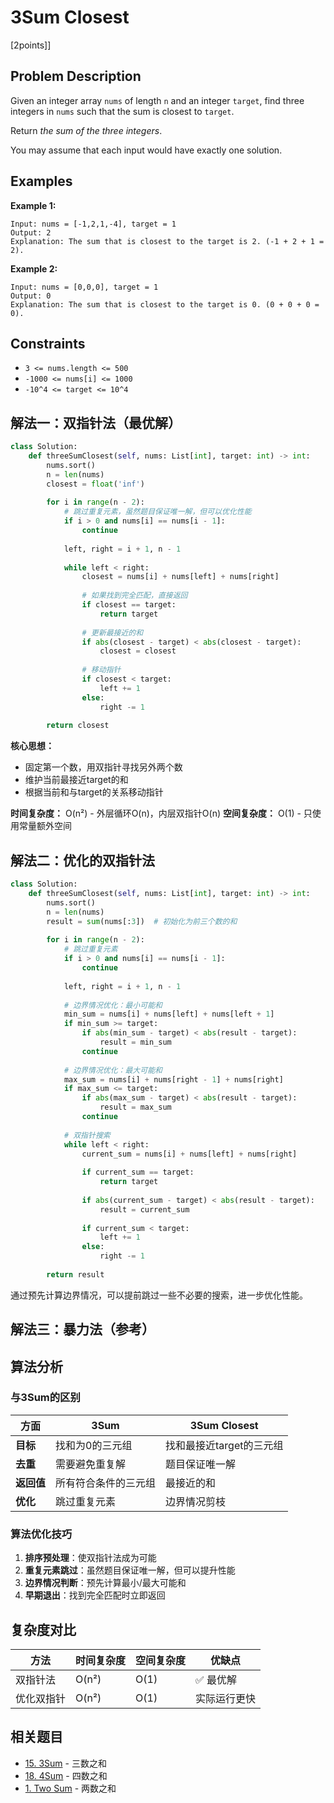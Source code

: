 # 3Sum Closest

[2points]]

## Problem Description

Given an integer array `nums` of length `n` and an integer `target`, find three integers in `nums` such that the sum is closest to `target`.

Return *the sum of the three integers*.

You may assume that each input would have exactly one solution.

## Examples

**Example 1:**

```text
Input: nums = [-1,2,1,-4], target = 1
Output: 2
Explanation: The sum that is closest to the target is 2. (-1 + 2 + 1 = 2).
```

**Example 2:**

```text
Input: nums = [0,0,0], target = 1
Output: 0
Explanation: The sum that is closest to the target is 0. (0 + 0 + 0 = 0).
```

## Constraints

- `3 <= nums.length <= 500`
- `-1000 <= nums[i] <= 1000`
- `-10^4 <= target <= 10^4`

## 解法一：双指针法（最优解）

```python
class Solution:
    def threeSumClosest(self, nums: List[int], target: int) -> int:
        nums.sort()
        n = len(nums)
        closest = float('inf')
        
        for i in range(n - 2):
            # 跳过重复元素，虽然题目保证唯一解，但可以优化性能
            if i > 0 and nums[i] == nums[i - 1]:
                continue
                
            left, right = i + 1, n - 1
            
            while left < right:
                closest = nums[i] + nums[left] + nums[right]
                
                # 如果找到完全匹配，直接返回
                if closest == target:
                    return target
                
                # 更新最接近的和
                if abs(closest - target) < abs(closest - target):
                    closest = closest
                
                # 移动指针
                if closest < target:
                    left += 1
                else:
                    right -= 1
        
        return closest
```

**核心思想：**

- 固定第一个数，用双指针寻找另外两个数
- 维护当前最接近target的和
- 根据当前和与target的关系移动指针

**时间复杂度：** O(n²) - 外层循环O(n)，内层双指针O(n)
**空间复杂度：** O(1) - 只使用常量额外空间

## 解法二：优化的双指针法

```python
class Solution:
    def threeSumClosest(self, nums: List[int], target: int) -> int:
        nums.sort()
        n = len(nums)
        result = sum(nums[:3])  # 初始化为前三个数的和
        
        for i in range(n - 2):
            # 跳过重复元素
            if i > 0 and nums[i] == nums[i - 1]:
                continue
                
            left, right = i + 1, n - 1
            
            # 边界情况优化：最小可能和
            min_sum = nums[i] + nums[left] + nums[left + 1]
            if min_sum >= target:
                if abs(min_sum - target) < abs(result - target):
                    result = min_sum
                continue
            
            # 边界情况优化：最大可能和
            max_sum = nums[i] + nums[right - 1] + nums[right]
            if max_sum <= target:
                if abs(max_sum - target) < abs(result - target):
                    result = max_sum
                continue
            
            # 双指针搜索
            while left < right:
                current_sum = nums[i] + nums[left] + nums[right]
                
                if current_sum == target:
                    return target
                
                if abs(current_sum - target) < abs(result - target):
                    result = current_sum
                
                if current_sum < target:
                    left += 1
                else:
                    right -= 1
        
        return result
```

通过预先计算边界情况，可以提前跳过一些不必要的搜索，进一步优化性能。

## 解法三：暴力法（参考）


## 算法分析

### 与3Sum的区别

| 方面 | 3Sum | 3Sum Closest |
|------|------|--------------|
| **目标** | 找和为0的三元组 | 找和最接近target的三元组 |
| **去重** | 需要避免重复解 | 题目保证唯一解 |
| **返回值** | 所有符合条件的三元组 | 最接近的和 |
| **优化** | 跳过重复元素 | 边界情况剪枝 |

### 算法优化技巧

1. **排序预处理**：使双指针法成为可能
2. **重复元素跳过**：虽然题目保证唯一解，但可以提升性能
3. **边界情况判断**：预先计算最小/最大可能和
4. **早期退出**：找到完全匹配时立即返回

## 复杂度对比

| 方法 | 时间复杂度 | 空间复杂度 | 优缺点 |
|------|------------|------------|--------|
| 双指针法 | O(n²) | O(1) | ✅ 最优解 |
| 优化双指针 | O(n²) | O(1) | 实际运行更快 |


## 相关题目

- [15. 3Sum](015_3sum.md) - 三数之和
- [18. 4Sum](018_4sum.md) - 四数之和
- [1. Two Sum](001_two_sum.md) - 两数之和
